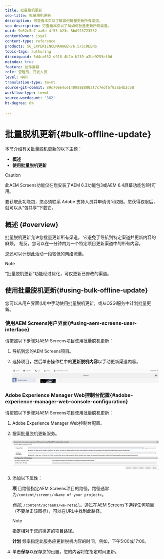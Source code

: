 ```yaml
---
title: 批量脱机更新
seo-title: 批量脱机更新
description: 可查看本页以了解如何批量更新所有渠道。
seo-description: 可查看本页以了解如何批量更新所有渠道。
uuid: 9b52c5e7-aa6d-4f55-b23c-8bd923723552
contentOwner: jsyal
content-type: reference
products: SG_EXPERIENCEMANAGER/6.5/SCREENS
topic-tags: authoring
discoiquuid: 5d4ca652-d918-4b2b-b239-a2be9255ef0d
noindex: true
feature: 创作屏幕
role: 管理员、开发人员
level: 中间
translation-type: tm+mt
source-git-commit: 89c70e64ce1409888800af7c7edfbf92ab4b2c68
workflow-type: tm+mt
source-wordcount: '362'
ht-degree: 8%

---
```



# 批量脱机更新{#bulk-offline-update}

本节介绍有关批量脱机更新的以下主题：

* **概述**
* **使用批量脱机更新**

>[!CAUTION]
>
>此AEM Screens功能仅在您安装了AEM 6.3功能包3或AEM 6.4屏幕功能包1时可用。
>
>要获取此功能包，您必须联系 Adobe 支持人员并申请访问权限。您获得权限后，就可以从“包共享”下载它。

## 概述 {#overview}

批量脱机更新允许您批量更新所有渠道。 它避免了导航到特定渠道并更新内容的麻烦。 相反，您可以在一分钟内为一个特定项目更新渠道中的所有内容。

您还可以计划此活动一段较低的网络流量。

>[!NOTE]
>
>“批量脱机更新”功能经过优化，可仅更新已修改的渠道。

## 使用批量脱机更新{#using-bulk-offline-update}

您可以从用户界面(UI)中手动使用批量脱机更新，或从OSGi服务中计划批量更新。

### 使用AEM Screens用户界面{#using-aem-screens-user-interface}

请按照以下步骤对AEM Screens项目使用批量脱机更新：

1. 导航到您的AEM Screens项目。
1. 选择项目，然后单击操作栏中的&#x200B;**更新脱机内容**&#x200B;以手动更新渠道内容。

   ![screen_shot_2018-04-24at122256pm](assets/screen_shot_2018-04-24at122256pm.png)

### Adobe Experience Manager Web控制台配置{#adobe-experience-manager-web-console-configuration}

请按照以下步骤对AEM Screens项目使用批量脱机更新：

1. Adobe Experience Manager Web控制台配置。
1. 搜索批量脱机更新服务。

   ![screen_shot_2018-04-24at121428pm](assets/screen_shot_2018-04-24at121428pm.png)

1. 添加以下属性：

   **项** 目路径指定AEM Screens项目的路径。路径通常为`/content/screens/<Name of your project>`。

   *例如*,  `/content/screens/we-retail`。通过在AEM Screens下选择任何项目（不要单击该图标），可以在URL中找到此路径。

   >[!NOTE]
   >
   >指定相对于您的渠道的项目路径。

   **计划** 频率指定此服务应更新脱机内容的时间，例如，下午5:00或17:00。

1. 单击&#x200B;**保存**&#x200B;以保存您的设置，您的内容将在指定时间更新。

